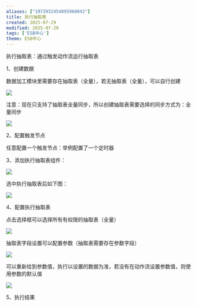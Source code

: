 ```yaml
---
aliases: ["1973932454895960042"]
title: 执行抽取表
created: 2025-07-29
modified: 2025-07-29
tags: ['ESB中心']
theme: ESB中心
---
```


执行抽取表：通过触发动作流运行抽取表

1、创建数据

数据加工模块里需要存在抽取表（全量），若无抽取表（全量），可以自行创建

![](https://myhelpdoc.oss-cn-heyuan.aliyuncs.com/mdimages/72bf0a8bfe77579746ccc88bb92703d8.jpg)

注意：现在只支持了抽取表全量同步，所以创建抽取表需要选择的同步方式为：全量同步

![](https://myhelpdoc.oss-cn-heyuan.aliyuncs.com/mdimages/ae3aae0331388204670d565740eb8e10.jpg)

2、配置触发节点

任意配置一个触发节点：举例配置了一个定时器

3、添加执行抽取表组件：

![](https://myhelpdoc.oss-cn-heyuan.aliyuncs.com/mdimages/c7e06d9971fb25ecf632ca515188141f.jpg)

选中执行抽取表后如下图：

![](https://myhelpdoc.oss-cn-heyuan.aliyuncs.com/mdimages/49f95a2172c0396d31483d8df5ec5057.jpg)

4、配置执行抽取表

点击选择框可以选择所有有权限的抽取表（全量）

![](https://myhelpdoc.oss-cn-heyuan.aliyuncs.com/mdimages/6eae0e73a486929424de977ad0db088a.jpg)

抽取表字段设置可以配置参数（抽取表需要存在参数字段）

![](https://myhelpdoc.oss-cn-heyuan.aliyuncs.com/mdimages/90796b7da5c6cad5daf0bee342a468f5.jpg)

可以重新给到参数值，执行以设置的数据为准，若没有在动作流设置参数值，则使用参数的默认值

![](https://myhelpdoc.oss-cn-heyuan.aliyuncs.com/mdimages/a03666e204c9d0bafe780524784ced4b.jpg)

5、执行结果

